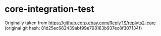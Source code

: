 # core-integration-test

Originally taken from https://github.corp.ebay.com/ReplyTS/replyts2-core
(original git hash: 81d25ec682439abf99e798183b937ec8f307134f)